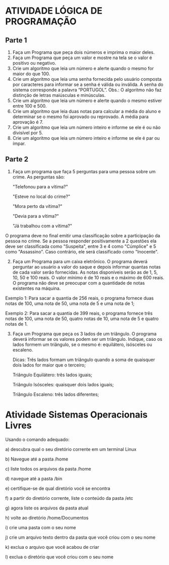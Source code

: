 # ATIVIDADE LÓGICA DE PROGRAMAÇÃO

## Parte 1

1. Faça um Programa que peça dois números e imprima o maior deles.
2. Faça um Programa que peça um valor e mostre na tela se o valor é positivo ou negativo.
3. Crie um algoritmo que leia um número e alerte quando o mesmo for maior do que 100.
4. Crie um algoritmo que leia uma senha fornecida pelo usuário composta por caracteres para informar se a senha é válida ou inválida. A senha do sistema corresponde a palavra “PORTUGOL”. Obs.: O algoritmo não faz distinção de letras maiúsculas e minúsculas.
5. Crie um algoritmo que leia um número e alerte quando o mesmo estiver entre 100 e 500.
6. Crie um algoritmo que leia duas notas para calcular a média do aluno e determinar se o mesmo foi aprovado ou reprovado. A média para aprovação é 7.
7. Crie um algoritmo que leia um número inteiro e informe se ele é ou não divisível por 5.
8. Crie um algoritmo que leia um número inteiro e informe se ele é par ou ímpar.


## Parte 2

1. Faça um programa que faça 5 perguntas para uma pessoa sobre um crime. As perguntas são:
   
    "Telefonou para a vítima?"
   
    "Esteve no local do crime?"
   
    "Mora perto da vítima?"
   
    "Devia para a vítima?"
   
    "Já trabalhou com a vítima?"

O programa deve no final emitir uma classificação sobre a participação da pessoa no crime. Se a pessoa responder positivamente a 2 questões ela deve ser classificada como "Suspeita", entre 3 e 4 como "Cúmplice" e 5 como "Assassino". Caso contrário, ele será classificado como "Inocente".

2. Faça um Programa para um caixa eletrônico. O programa deverá perguntar ao usuário a valor do saque e depois informar quantas notas de cada valor serão fornecidas. As notas disponíveis serão as de 1, 5, 10, 50 e 100 reais. O valor mínimo é de 10 reais e o máximo de 600 reais. O programa não deve se preocupar com a quantidade de notas existentes na máquina.
   
Exemplo 1: Para sacar a quantia de 256 reais, o programa fornece duas notas de 100, uma nota de 50, uma nota de 5 e uma nota de 1;

Exemplo 2: Para sacar a quantia de 399 reais, o programa fornece três notas de 100, uma nota de 50, quatro notas de 10, uma nota de 5 e quatro notas de 1.

3. Faça um Programa que peça os 3 lados de um triângulo. O programa deverá informar se os valores podem ser um triângulo. Indique, caso os lados formem um triângulo, se o mesmo é: equilátero, isósceles ou escaleno.

    Dicas:
    Três lados formam um triângulo quando a soma de quaisquer dois lados for maior que o terceiro;
   
    Triângulo Equilátero: três lados iguais;
   
    Triângulo Isósceles: quaisquer dois lados iguais;
   
    Triângulo Escaleno: três lados diferentes;

# Atividade Sistemas Operacionais Livres

Usando o comando adequado:

a) descubra qual o seu diretório corrente em um terminal Linux

b) Navegue até a pasta /home

c) liste todos os arquivos da pasta /home

d) navegue até a pasta /bin

e) certifique-se de qual diretório você se encontra

f) a partir do diretório corrente, liste o conteúdo da pasta /etc

g) agora liste os arquivos da pasta atual

h) volte ao diretório /home/Documentos

i) crie uma pasta com o seu nome

j) crie um arquivo texto dentro da pasta que você criou com o seu nome

k) exclua o arquivo que você acabou de criar

l) exclua o diretório que você criou com o seu nome

